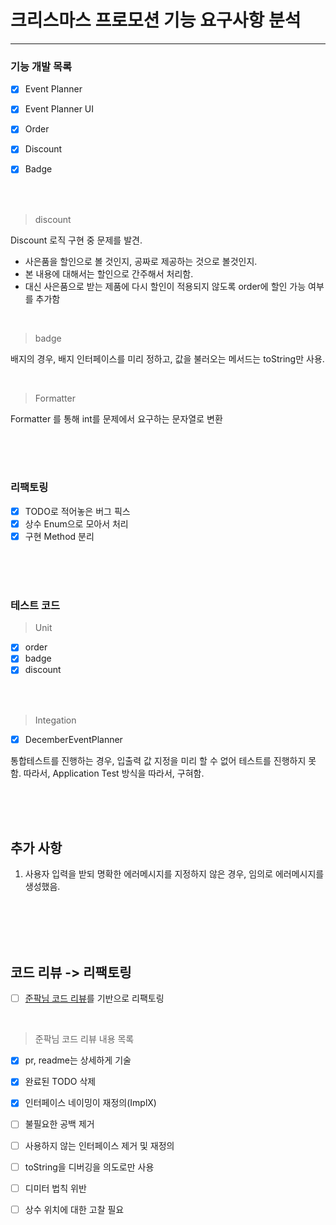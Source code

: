 # 크리스마스 프로모션 기능 요구사항 분석

---

### 기능 개발 목록
- [x] Event Planner
- [x] Event Planner UI
- [x] Order
- [x] Discount
- [x] Badge


<br>
<br>

> discount

Discount 로직 구현 중 문제를 발견.
* 사은품을 할인으로 볼 것인지, 공짜로 제공하는 것으로 볼것인지.
* 본 내용에 대해서는 할인으로 간주해서 처리함.
* 대신 사은품으로 받는 제품에 다시 할인이 적용되지 않도록 order에 할인 가능 여부를 추가함

<br>

> badge

배지의 경우, 배지 인터페이스를 미리 정하고, 값을 불러오는 메서드는 toString만 사용.

<br>

> Formatter

Formatter 를 통해 int를 문제에서 요구하는 문자열로 변환

<br>
<br>
<br>

### 리팩토링
- [x] TODO로 적어놓은 버그 픽스
- [x] 상수 Enum으로 모아서 처리
- [x] 구현 Method 분리

<br>
<br>
<br>

### 테스트 코드

> Unit
- [x] order
- [x] badge
- [x] discount

<br>
<br>

> Integation
- [x] DecemberEventPlanner


통합테스트를 진행하는 경우, 입출력 값 지정을 미리 할 수 없어 테스트를 진행하지 못함. 따라서, Application Test 방식을 따라서, 구혀함.

<br>
<br>
<br>

## 추가 사항

1. 사용자 입력을 받되 명확한 에러메시지를 지정하지 않은 경우, 임의로 에러메시지를 생성했음.


<br>
<br>
<br>
<br>


## 코드 리뷰 -> 리팩토링

- [ ] [준팍님 코드 리뷰](https://github.com/kukjun/java-christmas-6-kukjun/pulls)를 기반으로 리팩토링

<br>

> 준팍님 코드 리뷰 내용 목록
- [x] pr, readme는 상세하게 기술
- [x] 완료된 TODO 삭제
- [x] 인터페이스 네이밍이 재정의(ImplX)
- [ ] 불필요한 공백 제거
- [ ] 사용하지 않는 인터페이스 제거 및 재정의
- [ ] toString을 디버깅을 의도로만 사용
- [ ] 디미터 법칙 위반
- [ ] 상수 위치에 대한 고찰 필요

